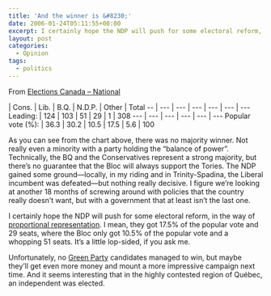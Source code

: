 ```yaml
---
title: 'And the winner is &#8230;'
date: 2006-01-24T05:11:55+00:00
excerpt: I certainly hope the NDP will push for some electoral reform, in the way of proportional representation. I mean, they got 17.5% of the popular vote and 29 seats, where the Bloc only got 10.5% of the popular vote and a whopping 51 seats.
layout: post
categories:
  - Opinion
tags:
  - politics
---
```

From [Elections Canada &#8211; National](http://www.elections.ca/scripts/OVR2006/default.html)

  | Cons. | Lib. | B.Q. | N.D.P. | Other | Total
-- | --- | --- | --- | --- | --- | ---
Leading: | 124 | 103 | 51 | 29 | 1 | 308
--- | --- | --- | --- | --- | ---
Popular vote (%): | 36.3 | 30.2 | 10.5 | 17.5 | 5.6 | 100

As you can see from the chart above, there was no majority winner. Not really even a minority with a party holding the &#8220;balance of power&#8221;. Technically, the BQ and the Conservatives represent a strong majority, but there&#8217;s no guarantee that the Bloc will always support the Tories. The NDP gained some ground—locally, in my riding and in Trinity-Spadina, the Liberal incumbent was defeated—but nothing really decisive. I figure we&#8217;re looking at another 18 months of screwing around with policies that the country really doesn&#8217;t want, but with a government that at least isn&#8217;t the last one.

I certainly hope the NDP will push for some electoral reform, in the way of [proportional representation](http://www.fairvote.ca/). I mean, they got 17.5% of the popular vote and 29 seats, where the Bloc only got 10.5% of the popular vote and a whopping 51 seats. It&#8217;s a little lop-sided, if you ask me.

Unfortunately, no [Green Party](http://www.greenparty.ca/) candidates managed to win, but maybe they&#8217;ll get even more money and mount a more impressive campaign next time. And it seems interesting that in the highly contested region of Québec, an independent was elected.